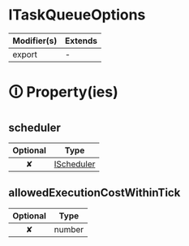 # ITaskQueueOptions

| Modifier(s)                            | Extends                                    |
|----------------------------------------|--------------------------------------------|
| export | - |

# &#128712; Property(ies)

## scheduler

| Optional                           | Type                         |
|:----------------------------------:|------------------------------|
| ✘ | [IScheduler](https://hamedfathi.gitbook.io/aurelia-2-doc-api/runtime/variable/scheduler/ischeduler) |

## allowedExecutionCostWithinTick

| Optional                           | Type                         |
|:----------------------------------:|------------------------------|
| ✘ | number |